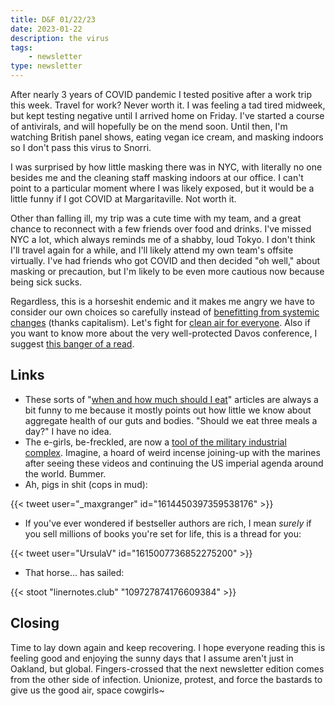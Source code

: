 ```yaml
---
title: D&F 01/22/23
date: 2023-01-22
description: the virus
tags: 
    - newsletter
type: newsletter
---
```


After nearly 3 years of COVID pandemic I tested positive after a work trip this week. Travel for work? Never worth it. I was feeling a tad tired midweek, but kept testing negative until I arrived home on Friday. I've started a course of antivirals, and will hopefully be on the mend soon. Until then, I'm watching British panel shows, eating vegan ice cream, and masking indoors so I don't pass this virus to Snorri. 

I was surprised by how little masking there was in NYC, with literally no one besides me and the cleaning staff masking indoors at our office. I can't point to a particular moment where I was likely exposed, but it would be a little funny if I got COVID at Margaritaville. Not worth it.

Other than falling ill, my trip was a cute time with my team, and a great chance to reconnect with a few friends over food and drinks. I've missed NYC a lot, which always reminds me of a shabby, loud Tokyo. I don't think I'll travel again for a while, and I'll likely attend my own team's offsite virtually. I've had friends who got COVID and then decided "oh well," about masking or precaution, but I'm likely to be even more cautious now because being sick sucks.

Regardless, this is a horseshit endemic and it makes me angry we have to consider our own choices so carefully instead of [benefitting from systemic changes](https://thegauntlet.substack.com/p/billionaires-at-davos-dont-think) (thanks capitalism). Let's fight for [clean air for everyone](https://thetyee.ca/Analysis/2023/01/11/Revolution-Clean-Indoor-Air/). Also if you want to know more about the very well-protected Davos conference, I suggest [this banger of a read](https://slate.com/news-and-politics/2023/01/davos-conference-semafor-coverage-hell-dispatches.html).

## Links

- These sorts of "[when and how much should I eat](https://www.bbc.com/future/article/20220412-should-we-be-eating-three-meals-a-day)" articles are always a bit funny to me because it mostly points out how little we know about aggregate health of our guts and bodies. "Should we eat three meals a day?" I have no idea.
- The e-girls, be-freckled, are now a [tool of the military industrial complex](https://www.dazeddigital.com/life-culture/article/57878/1/the-era-of-military-funded-e-girl-warfare-army-influencers-tiktok). Imagine, a hoard of weird incense joining-up with the marines after seeing these videos and continuing the US imperial agenda around the world. Bummer.
- Ah, pigs in shit (cops in mud):

{{< tweet user="_maxgranger" id="1614450397359538176" >}}

- If you've ever wondered if bestseller authors are rich, I mean _surely_ if you sell millions of books you're set for life, this is a thread for you:

{{< tweet user="UrsulaV" id="1615007736852275200" >}}

- That horse... has sailed:

{{< stoot "linernotes.club" "109727874176609384" >}}

## Closing

Time to lay down again and keep recovering. I hope everyone reading this is feeling good and enjoying the sunny days that I assume aren't just in Oakland, but global. Fingers-crossed that the next newsletter edition comes from the other side of infection. Unionize, protest, and force the bastards to give us the good air, space cowgirls~